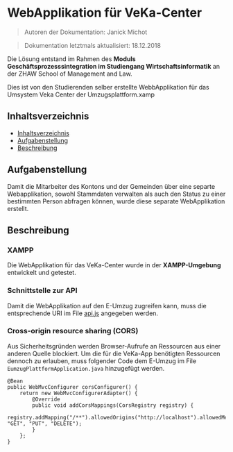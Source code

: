 # WebApplikation für VeKa-Center

> Autoren der Dokumentation: Janick Michot

> Dokumentation letztmals aktualisiert: 18.12.2018


Die Lösung entstand im Rahmen des **Moduls Geschäftsprozesssintegration im Studiengang Wirtschaftsinformatik** an der ZHAW School of Management and Law.

Dies ist von den Studierenden selber erstellte WebbApplikation für das Umsystem Veka Center der Umzugsplattform.xamp

## Inhaltsverzeichnis
  * [Inhaltsverzeichnis](#inhaltsverzeichnis)
  * [Aufgabenstellung](#aufgabenstellung)
  * [Beschreibung](#beschreibung)


## Aufgabenstellung
Damit die Mitarbeiter des Kontons und der Gemeinden über eine separte Webapplikation, sowohl Stammdaten verwalten als auch den Status zu einer bestimmten Person abfragen können, wurde diese separate WebApplikation erstellt.


## Beschreibung

### XAMPP
Die WebApplikation für das VeKa-Center wurde in der **XAMPP-Umgebung** entwickelt und getestet.

### Schnittstelle zur API

Damit die WebApplikation auf den E-Umzug zugreifen kann, muss die entsprechende URI im File [api.js](veka-webapp/assetes/js/api.js) angegeben werden.







### Cross-origin resource sharing (CORS)

Aus Sicherheitsgründen werden Browser-Aufrufe an Ressourcen aus einer anderen Quelle blockiert. Um die für die VeKa-App benötigten Ressourcen dennoch zu erlauben, muss folgender Code dem E-Umzug im File `EumzugPlattformApplication.java` hinzugefügt werden.  

```
@Bean
public WebMvcConfigurer corsConfigurer() {
    return new WebMvcConfigurerAdapter() {
        @Override
        public void addCorsMappings(CorsRegistry registry) {
            registry.addMapping("/**").allowedOrigins("http://localhost").allowedMethods("POST", "GET", "PUT", "DELETE");
        }
    };
}
```
